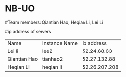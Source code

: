 # NB-UO
#Team members:
Qiantian Hao, Heqian Li, Lei Li

#ip address of servers
<table>
	<tr>
		<td>Name</td>
		<td>Instance Name</td>
		<td>ip address</td>
	</tr>
	<tr>
		<td>Lei li</td>
		<td>lee2</td>
		<td>52.24.68.63</td>
	</tr>
	<tr>
		<td>Qiantian Hao</td>
		<td>tianhao2</td>
		<td>52.27.132.88</td>
	</tr>
	<tr>
		<td>Heqian Li</td>	
		<td>heqian li</td>
		<td>52.26.207.208</td>
	</tr>
</table>
